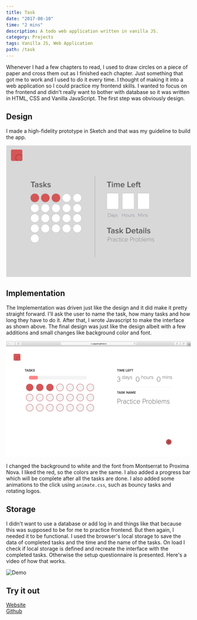 ```yaml
---
title: Task
date: "2017-08-10"
time: "2 mins"
description: A todo web application written in vanilla JS.
category: Projects
tags: Vanilla JS, Web Application
path: /task
---
```


Whenever I had a few chapters to read, I used to draw circles on a piece of paper and cross them out as I finished each chapter. Just something that got me to work and I used to do it every time. I thought of making it into a web application so I could practice my frontend skills. I wanted to focus on the frontend and didn't really want to bother with database so it was written in HTML, CSS and Vanilla JavaScript. The first step was obviously design.

## Design

I made a high-fidelity prototype in Sketch and that was my guideline to build the app.

![Design](../images/2017-08-10-task/task_design.png)

## Implementation

The Implementation was driven just like the design and it did make it pretty straight forward. I'll ask the user to name the task, how many tasks and how long they have to do it. After that, I wrote Javascript to make the interface as shown above. The final design was just like the design albeit with a few additions and small changes like background color and font.

![Implementation](../images/2017-08-10-task/task_frontend.png)

I changed the background to white and the font from Montserrat to Proxima Nova. I liked the red, so the colors are the same. I also added a progress bar which will be complete after all the tasks are done. I also added some animations to the click using `animate.css`, such as bouncy tasks and rotating logos.

## Storage

I didn't want to use a database or add log in and things like that because this was supposed to be for me to practice frontend. But then again, I needed it to be functional. I used the browser's local storage to save the data of completed tasks and the time and the name of the tasks. On load I check if local storage is defined and recreate the interface with the completed tasks. Otherwise the setup questionnaire is presented. Here's a video of how that works.

![Demo](../images/2017-08-10-task/task_demo.gif)

## Try it out

[Website](https://yagrawl.github.io/task)  
[Github](https://github.com/yagrawl/task)  
